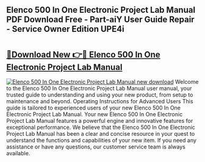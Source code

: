 ## Elenco 500 In One Electronic Project Lab Manual PDF Download Free - Part-aiY User Guide Repair - Service Owner Edition UPE4i

# <h2><a href="http://bc16641.oget.top/?id=Elenco+500+In+One+Electronic+Project+Lab+Manual">🔗Download New 👉🔴 Elenco 500 In One Electronic Project Lab Manual</a></h2>

[![Elenco 500 In One Electronic Project Lab Manual new download](https://i.imgur.com/5g1atiW.png)](http://bc16641.oget.top/?id=Elenco+500+In+One+Electronic+Project+Lab+Manual)
Welcome to the Elenco 500 In One Electronic Project Lab Manual user manual, your trusted guide to understanding and using your new product, from setup to maintenance and beyond. Operating Instructions for Advanced Users This guide is tailored to experienced users of your new Elenco 500 In One Electronic Project Lab Manual. Your new Elenco 500 In One Electronic Project Lab Manual features a powerful engine and innovative features for exceptional performance. We believe that the Elenco 500 In One Electronic Project Lab Manual has been a clear and concise resource in your quest to understand the functions and capabilities of your new item. If you need any assistance or have any questions, our customer service team is always available.
